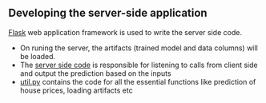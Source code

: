 ## Developing the server-side application

[Flask](https://flask.palletsprojects.com/en/1.1.x/) web application framework is used to write the server side code.

- On runing the server, the artifacts (trained model and data columns) will be loaded.
- The [server side code](server.py) is responsible for listening to calls from client side and output the prediction based on the inputs
- [util.py](util.py) contains the code for all the essential functions like prediction of house prices, loading artifacts etc
